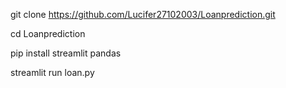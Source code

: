 git clone https://github.com/Lucifer27102003/Loanprediction.git

cd Loanprediction

pip install streamlit pandas

streamlit run loan.py
